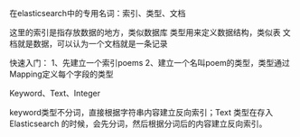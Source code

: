 在elasticsearch中的专用名词：索引、类型、文档

这里的索引是指存放数据的地方，类似数据库
类型用来定义数据结构，类似表
文档就是数据，可以认为一个文档就是一条记录

快速入门：
1、先建立一个索引poems
2、建立一个名叫poem的类型，类型通过Mapping定义每个字段的类型

Keyword、Text、Integer

keyword类型不分词，直接根据字符串内容建立反向索引；Text 类型在存入 Elasticsearch 的时候，会先分词，然后根据分词后的内容建立反向索引。


